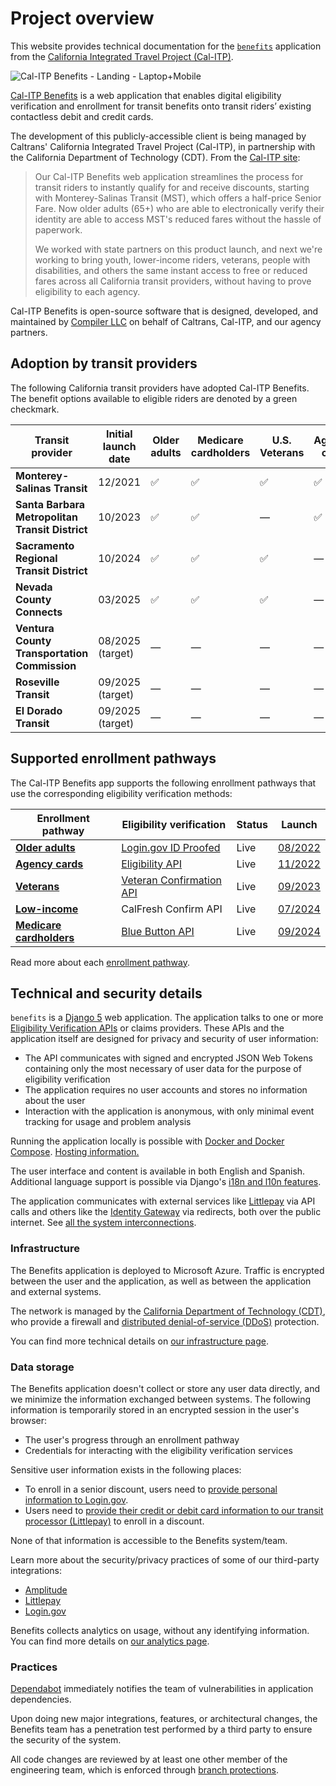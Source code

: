 # Project overview

This website provides technical documentation for the [`benefits`][benefits-repo] application from the
[California Integrated Travel Project (Cal-ITP)][calitp].

![Cal-ITP Benefits - Landing - Laptop+Mobile](https://github.com/cal-itp/benefits/assets/6279581/3f5c558b-ad45-49cd-bb51-b230c625837b)

[Cal-ITP Benefits](https://benefits.calitp.org) is a web application that enables digital eligibility verification and enrollment for transit benefits onto transit riders’ existing contactless debit and credit cards.

The development of this publicly-accessible client is being managed by Caltrans' California Integrated Travel Project (Cal-ITP), in partnership with the California Department of Technology (CDT). From the [Cal-ITP site](https://www.calitp.org/):

> Our Cal-ITP Benefits web application streamlines the process for transit riders to instantly qualify for and receive discounts, starting with Monterey-Salinas Transit (MST), which offers a half-price Senior Fare. Now older adults (65+) who are able to electronically verify their identity are able to access MST's reduced fares without the hassle of paperwork.
>
> We worked with state partners on this product launch, and next we're working to bring youth, lower-income riders, veterans, people with disabilities, and others the same instant access to free or reduced fares across all California transit providers, without having to prove eligibility to each agency.

Cal-ITP Benefits is open-source software that is designed, developed, and maintained by <a href="https://compiler.la/" target="_blank">Compiler LLC</a> on behalf of Caltrans, Cal-ITP, and our agency partners.

## Adoption by transit providers

The following California transit providers have adopted Cal-ITP Benefits. The benefit options available to eligible riders are denoted by a green checkmark.

| Transit provider                                | Initial launch date | Older adults | Medicare cardholders | U.S. Veterans | Agency card | Low-income |
| ----------------------------------------------- | ------------------- | ------------ | -------------------- | ------------- | ----------- | ---------- |
| **Monterey-Salinas Transit**                    | 12/2021             | ✅           | ✅                   | ✅            | ✅          | ―          |
| **Santa Barbara Metropolitan Transit District** | 10/2023             | ✅           | ✅                   | ―             | ✅          | ―          |
| **Sacramento Regional Transit District**        | 10/2024             | ✅           | ✅                   | ✅            | ―           | ―          |
| **Nevada County Connects**                      | 03/2025             | ✅           | ✅                   | ✅            | ―           | ―          |
| **Ventura County Transportation Commission**    | 08/2025 (target)    | ―            | ―                    | ―             | ―           | ―          |
| **Roseville Transit**                           | 09/2025 (target)    | ―            | ―                    | ―             | ―           | ―          |
| **El Dorado Transit**                           | 09/2025 (target)    | ―            | ―                    | ―             | ―           | ―          |

## Supported enrollment pathways

The Cal-ITP Benefits app supports the following enrollment pathways that use the corresponding eligibility verification methods:

| Enrollment pathway                                                             | Eligibility verification                                                              | Status | Launch                                                                |
| ------------------------------------------------------------------------------ | ------------------------------------------------------------------------------------- | ------ | --------------------------------------------------------------------- |
| [**Older adults**](/benefits/enrollment-pathways/older-adults)                 | [Login.gov ID Proofed](https://developers.login.gov/attributes/)                      | Live   | [08/2022](https://github.com/cal-itp/benefits/releases/tag/2022.08.1) |
| [**Agency cards**](/benefits/enrollment-pathways/agency-cards)                 | [Eligibility API](https://docs.calitp.org/eligibility-api/specification/)             | Live   | [11/2022](https://github.com/cal-itp/benefits/releases/tag/2022.11.1) |
| [**Veterans**](/benefits/enrollment-pathways/veterans)                         | [Veteran Confirmation API](https://developer.va.gov/explore/api/veteran-confirmation) | Live   | [09/2023](https://github.com/cal-itp/benefits/releases/tag/2023.09.1) |
| [**Low-income**](/benefits/enrollment-pathways/low-income)                     | CalFresh Confirm API                                                                  | Live   | [07/2024](https://github.com/cal-itp/benefits/releases/tag/2024.07.1) |
| [**Medicare cardholders**](/benefits/enrollment-pathways/medicare-cardholders) | [Blue Button API](https://bluebutton.cms.gov/developers/#overview)                    | Live   | [09/2024](https://github.com/cal-itp/benefits/releases/tag/2024.09.3) |

Read more about each [enrollment pathway](/benefits/enrollment-pathways/).

## Technical and security details

`benefits` is a [Django 5][django] web application. The application talks to one or more [Eligibility Verification APIs](https://docs.calitp.org/eligibility-api/specification) or claims providers. These APIs and the application itself are
designed for privacy and security of user information:

- The API communicates with signed and encrypted JSON Web Tokens containing only the most necessary of user data for the purpose of eligibility verification
- The application requires no user accounts and stores no information about the user
- Interaction with the application is anonymous, with only minimal event tracking for usage and problem analysis

Running the application locally is possible with [Docker and Docker Compose][docker]. [Hosting information.][hosting]

The user interface and content is available in both English and Spanish. Additional language support is possible via Django's
[i18n and l10n features][i18n].

The application communicates with external services like [Littlepay][littlepay] via API calls and others like the [Identity Gateway](https://dev.auth.cdt.ca.gov) via redirects, both over the public internet. See [all the system interconnections][interconnections].

### Infrastructure

The Benefits application is deployed to Microsoft Azure. Traffic is encrypted between the user and the application, as well as between the application and external systems.

The network is managed by the [California Department of Technology (CDT)](https://cdt.ca.gov/), who provide a firewall and [distributed denial-of-service (DDoS)](https://www.cloudflare.com/learning/ddos/what-is-a-ddos-attack/) protection.

You can find more technical details on [our infrastructure page](deployment/infrastructure/).

### Data storage

The Benefits application doesn't collect or store any user data directly, and we minimize the information exchanged between systems. The following information is temporarily stored in an encrypted session in the user's browser:

- The user's progress through an enrollment pathway
- Credentials for interacting with the eligibility verification services

Sensitive user information exists in the following places:

- To enroll in a senior discount, users need to [provide personal information to Login.gov](https://benefits.calitp.org/help#login-gov-verify).
- Users need to [provide their credit or debit card information to our transit processor (Littlepay)](https://benefits.calitp.org/help#littlepay) to enroll in a discount.

None of that information is accessible to the Benefits system/team.

Learn more about the security/privacy practices of some of our third-party integrations:

- [Amplitude](https://amplitude.com/amplitude-security-and-privacy)
- [Littlepay](https://littlepay.com/privacy-policy/)
- [Login.gov](https://www.login.gov/policy/)

Benefits collects analytics on usage, without any identifying information. You can find more details on [our analytics page](product-and-design/analytics/).

### Practices

[Dependabot](https://github.com/features/security/software-supply-chain) immediately notifies the team of vulnerabilities in application dependencies.

Upon doing new major integrations, features, or architectural changes, the Benefits team has a penetration test performed by a third party to ensure the security of the system.

All code changes are reviewed by at least one other member of the engineering team, which is enforced through [branch protections](https://docs.github.com/en/repositories/configuring-branches-and-merges-in-your-repository/defining-the-mergeability-of-pull-requests/about-protected-branches).

[benefits-repo]: https://github.com/cal-itp/benefits
[calitp]: https://calitp.org
[django]: https://docs.djangoproject.com/en/
[docker]: https://www.docker.com/products/docker-desktop
[interconnections]: deployment/infrastructure/#system-interconnections
[hosting]: deployment/
[littlepay]: https://littlepay.com/
[i18n]: https://docs.djangoproject.com/en/5.0/topics/i18n/
